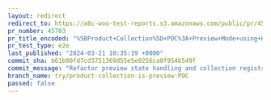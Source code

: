 ```yaml
---
layout: redirect
redirect_to: https://a8c-woo-test-reports.s3.amazonaws.com/public/pr/45703/e2e/index.html
pr_number: 45703
pr_title_encoded: "%5BProduct+Collection%5D+POC%3A+Preview+Mode+using+HOC"
pr_test_type: e2e
last_published: "2024-03-21 10:35:19 +0000"
commit_sha: b61b00fd7cd3751369d55e5e0256ca0f954b549f
commit_message: "Refactor preview state handling and collection registration"
branch_name: try/product-collection-is-preview-POC
passed: false
---
```

